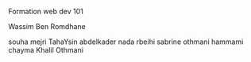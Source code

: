Formation web dev 101


Wassim Ben Romdhane

souha mejri 
TahaYsin
abdelkader
nada rbeihi
sabrine othmani
hammami chayma
Khalil Othmani
